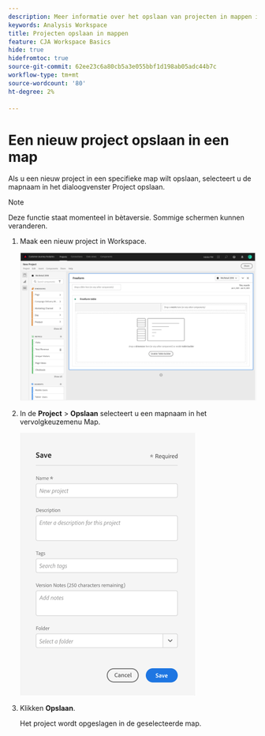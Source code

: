 ```yaml
---
description: Meer informatie over het opslaan van projecten in mappen in Workspace
keywords: Analysis Workspace
title: Projecten opslaan in mappen
feature: CJA Workspace Basics
hide: true
hidefromtoc: true
source-git-commit: 62ee23c6a80cb5a3e055bbf1d198ab05adc44b7c
workflow-type: tm+mt
source-wordcount: '80'
ht-degree: 2%

---
```



# Een nieuw project opslaan in een map

Als u een nieuw project in een specifieke map wilt opslaan, selecteert u de mapnaam in het dialoogvenster Project opslaan.

>[!NOTE]
>
>Deze functie staat momenteel in bètaversie. Sommige schermen kunnen veranderen.

1. Maak een nieuw project in Workspace.

   ![](/help/analysis-workspace/build-workspace-project/assets/save-to-folder1.png)

1. In de **Project** > **Opslaan** selecteert u een mapnaam in het vervolgkeuzemenu Map.

   ![](/help/analysis-workspace/build-workspace-project/assets/save-to-folder2.png)

1. Klikken **Opslaan**.

   Het project wordt opgeslagen in de geselecteerde map.
